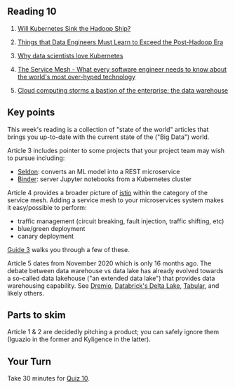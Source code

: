 ## Reading 10

1. [Will Kubernetes Sink the Hadoop Ship?](https://thenewstack.io/will-kubernetes-sink-the-hadoop-ship/)

2. [Things that Data Engineers Must Learn to Exceed the Post-Hadoop Era](https://kyligence.io/blog/things-that-data-engineers-must-learn-to-exceed-the-post-hadoop-era)

3. [Why data scientists love Kubernetes](https://opensource.com/article/19/1/why-data-scientists-love-kubernetes)

4. [The Service Mesh - What every software engineer needs to know about the world's most over-hyped technology](https://buoyant.io/service-mesh-manifesto/)

5. [Cloud computing storms a bastion of the enterprise: the data warehouse](https://siliconangle.com/2020/11/15/cloud-computing-storms-bastion-enterprise-data-warehouse/)


## Key points

This week's reading is a collection of "state of the world" articles that brings you up-to-date with the current state of the ("Big Data") world.

Article 3 includes pointer to some projects that your project team may wish to pursue including:

* [Seldon](https://github.com/SeldonIO/seldon-core): converts an ML model into a REST microservice
* [Binder](https://github.com/jupyterhub/binderhub): server Jupyter notebooks from a Kubernetes cluster

Article 4 provides a broader picture of [istio](https://istio.io/) within the category of the service mesh. Adding a service mesh to your microservices system makes it easy/possible to perform:
* traffic management (circuit breaking, fault injection, traffic shifting, etc)
* blue/green deployment
* canary deployment

[Guide 3](https://scp756-221.github.io/course-site//#/g3-mesh/page?embedded=true&hidegitlink=true) walks you through a few of these.

Article 5 dates from November 2020 which is only 16 months ago. The debate between data warehouse vs data lake has already evolved towards a so-called data lakehouse ("an extended data lake") that provides data warehousing capability. See [Dremio](https://www.dremio.com/platform/cloud/), [Databrick's Delta Lake](https://databricks.com/product/delta-lake-on-databricks), [Tabular](https://tabular.io/), and likely others.


## Parts to skim

Article 1 & 2 are decidedly pitching a product; you can safely ignore them (Iguazio in the former and Kyligence in the latter).

## Your Turn

   Take 30 minutes for [Quiz 10](https://coursys.sfu.ca/2022sp-cmpt-756-g1/+q10/). 

